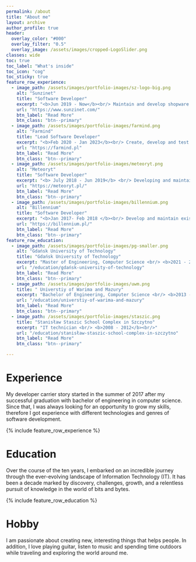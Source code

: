 ```yaml
---
permalink: /about
title: "About me"
layout: archive
author_profile: true
header:
  overlay_color: "#000"
  overlay_filter: "0.5"
  overlay_image: /assets/images/cropped-LogoSlider.png
classes: wide
toc: true
toc_label: "What's inside"
toc_icon: "cog"
toc_sticky: true
feature_row_experience:
  - image_path: /assets/images/portfolio-images/sz-logo-big.png
    alt: "Sunzinet"
    title: "Software Developer"
    excerpt: "<b>Jun 2019 - Now</b><br/> Maintain and develop shopware 5 and shopware 6 plugins, shops, and solutions in PHP"
    url: "https://www.sunzinet.com/"
    btn_label: "Read More"
    btn_class: "btn--primary"
  - image_path: /assets/images/portfolio-images/farmind.png
    alt: "Farmind"
    title: "Lead Software Developer"
    excerpt: "<b>Feb 2020 - Jan 2023</b><br/> Create, develop and test games in Unity and C#"
    url: "https://farmind.pl"
    btn_label: "Read More"
    btn_class: "btn--primary"
  - image_path: /assets/images/portfolio-images/meteoryt.png
    alt: "Meteoryt"
    title: "Software Developer"
    excerpt: "<b> July 2018 - Jun 2019</b> <br/> Developing and maintain e-commerce software solutions written in PHP and Smarty"
    url: "https://meteoryt.pl/"
    btn_label: "Read More"
    btn_class: "btn--primary"
  - image_path: /assets/images/portfolio-images/billennium.png
    alt: "Billennium"
    title: "Software Developer"
    excerpt: "<b>Jan 2017- Feb 2018 </b><br/> Develop and maintain existing software solutions in .NET and other C# frameworks"
    url: "https://billennium.pl/"
    btn_label: "Read More"
    btn_class: "btn--primary"
feature_row_education:
  - image_path: /assets/images/portfolio-images/pg-smaller.png
    alt: "Gdańsk University of Technology"
    title: "Gdańsk University of Technology"
    excerpt: "Master of Engineering, Computer Science <br/> <b>2021 - 2023</b><br/>"
    url: "/education/gdańsk-university-of-technology"
    btn_label: "Read More"
    btn_class: "btn--primary"
  - image_path: /assets/images/portfolio-images/uwm.png
    title: " Universtiy of Warima and Mazury"
    excerpt: "Bachelor of Engineering, Computer Science <br/> <b>2013 - 2017</b><br/>"
    url: "/education/universtiy-of-warima-and-mazury"
    btn_label: "Read More"
    btn_class: "btn--primary"
  - image_path: /assets/images/portfolio-images/staszic.png
    title: "Stanisław Staszic School Complex in Szczytno"
    excerpt: "IT technician <br/> <b>2008 - 2012</b><br/>"
    url: "/education/stanisław-staszic-school-complex-in-szczytno"
    btn_label: "Read More"
    btn_class: "btn--primary"

---
```


# Experience

My developer carrier story started in the summer of 2017 after my successful graduation with bachelor of engineering in computer science. Since that, I was always looking for an opportunity to grow my skills, therefore I got experience with different technologies and genres of software development.

{% include feature_row_experience %}


# Education

Over the course of the ten years, I embarked on an incredible journey through the ever-evolving landscape of Information Technology (IT). It has been a decade marked by discovery, challenges, growth, and a relentless pursuit of knowledge in the world of bits and bytes.

{% include feature_row_education %}


# Hobby 

I am passionate about creating new, interesting things that helps people. In addition, I love playing guitar, listen to music and spending time outdoors while traveling and exploring the world around me.